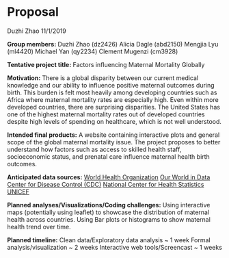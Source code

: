 Proposal
================
Duzhi Zhao
11/1/2019

**Group members:**
Duzhi Zhao (dz2426)
Alicia Dagle (abd2150)
Mengjia Lyu (ml4420)
Michael Yan (qy2234)
Clement Mugenzi (cm3928)

**Tentative project title:** Factors influencing Maternal Mortality Globally

**Motivation:** There is a global disparity between our current medical knowledge and our ability to influence positive maternal outcomes during birth. This burden is felt most heavily among developing countries such as Africa where maternal mortality rates are especially high. Even within more developed countries, there are surprising disparities. The United States has one of the highest maternal mortality rates out of developed countries despite high levels of spending on healthcare, which is not well understood.

**Intended final products:** A website containing interactive plots and general scope of the global maternal mortality issue. The project proposes to better understand how factors such as access to skilled health staff, socioeconomic status, and prenatal care influence maternal health birth outcomes.

**Anticipated data sources:**
[World Health Organization](http://apps.who.int/gho/data/node.main.530?lang=en)
[Our World in Data](https://ourworldindata.org/maternal-mortality)
[Center for Disease Control (CDC)](https://www.cdc.gov/nchs/products/databriefs/db328.htm)
[National Center for Health Statistics](https://www.cdc.gov/nchs/data/nvsr/nvsr67/nvsr67_05.pdf)
[UNICEF](https://data.unicef.org/resources/dataset/maternal-health-data/)

**Planned analyses/Visualizations/Coding challenges:**
Using interactive maps (potentially using leaflet) to showcase the distribution of maternal health across countries.
Using Bar plots or histograms to show maternal health trend over time.

**Planned timeline:**
Clean data/Exploratory data analysis ~ 1 week
Formal analysis/visualization ~ 2 weeks
Interactive web tools/Screencast ~ 1 weeks
